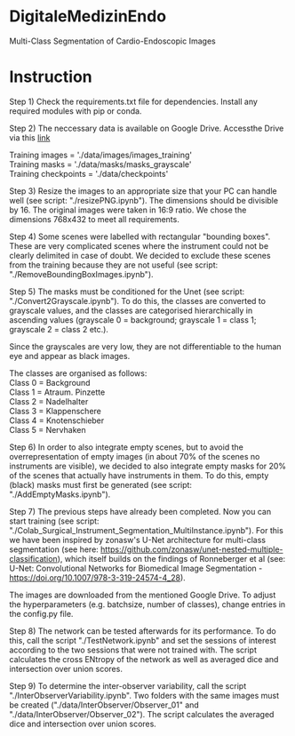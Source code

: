 # DigitaleMedizinEndo

Multi-Class Segmentation of Cardio-Endoscopic Images

# Instruction

Step 1)
Check the requirements.txt file for dependencies. Install any required modules with pip or conda.


Step 2)
The neccessary data is available on Google Drive. Accessthe Drive via this [link](https://drive.google.com/drive/folders/1Y97hKWSQuv8j_5WADxtdRIvG8S__pHIr?usp=sharing)

Training images = './data/images/images_training'\
Training masks = './data/masks/masks_grayscale'\
Training checkpoints = './data/checkpoints'


Step 3)
Resize the images to an appropriate size that your PC can handle well (see script: "./resizePNG.ipynb"). The dimensions should be divisible by 16. The original images were taken in 16:9 ratio. We chose the dimensions 768x432 to meet all requirements.


Step 4)
Some scenes were labelled with rectangular "bounding boxes". These are very complicated scenes where the instrument could not be clearly delimited in case of doubt. We decided to exclude these scenes from the training because they are not useful (see script: "./RemoveBoundingBoxImages.ipynb").


Step 5)
The masks must be conditioned for the Unet (see script: "./Convert2Grayscale.ipynb"). To do this, the classes are converted to grayscale values, and the classes are categorised hierarchically in ascending values (grayscale 0 = background; grayscale 1 = class 1; grayscale 2 = class 2 etc.). 

Since the grayscales are very low, they are not differentiable to the human eye and appear as black images. 

The classes are organised as follows:\
    Class 0 = Background\
    Class 1 = Atraum. Pinzette\
    Class 2 = Nadelhalter\
    Class 3 = Klappenschere\
    Class 4 = Knotenschieber\
    Class 5 = Nervhaken


Step 6)
In order to also integrate empty scenes, but to avoid the overrepresentation of empty images (in about 70% of the scenes no instruments are visible), we decided to also integrate empty masks for 20% of the scenes that actually have instruments in them. To do this, empty (black) masks must first be generated (see script: "./AddEmptyMasks.ipynb").


Step 7)
The previous steps have already been completed. Now you can start training (see script: "./Colab_Surgical_Instrument_Segmentation_MultiInstance.ipynb"). For this we have been inspired by zonasw's U-Net architecture for multi-class segmentation (see here: https://github.com/zonasw/unet-nested-multiple-classification), which itself builds on the findings of Ronneberger et al (see: U-Net: Convolutional Networks for Biomedical Image Segmentation - https://doi.org/10.1007/978-3-319-24574-4_28). 

The images are downloaded from the mentioned Google Drive. To adjust the hyperparameters (e.g. batchsize, number of classes), change entries in the config.py file.


Step 8)
The network can be tested afterwards for its performance. To do this, call the script "./TestNetwork.ipynb" and set the sessions of interest according to the two sessions that were not trained with. The script calculates the cross ENtropy of the network as well as averaged dice and intersection over union scores. 


Step 9)
To determine the inter-observer variability, call the script "./InterObserverVariability.ipynb". Two folders with the same images must be created ("./data/InterObserver/Observer_01" and "./data/InterObserver/Observer_02"). The script calculates the averaged dice and intersection over union scores. 

